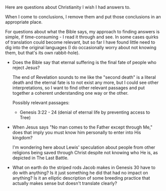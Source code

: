 Here are questions about Christianity I wish I had answers to.

When I come to conclusions, I remove them and put those conclusions in an
appropriate place.

For questions about what the Bible says, my approach to finding answers is
simple, if time-consuming - I read it through and see. In some cases quirks of
translation could become relevant, but so far I have found little need to dig
into the original languages (I do occasionally worry about not knowing them,
but that's its own rabbit-hole).


- Does the Bible say that eternal suffering is the final fate of people who
  reject Jesus?

  The end of Revelation sounds to me like the "second death" is a literal death
  and the eternal fate is to not exist any more, but I could see other
  interpretations, so I want to find other relevant passages and put together a
  coherent understanding one way or the other.

  Possibly relevant passages:

  - Genesis 3:22 - 24 (denial of eternal life by preventing access to Tree)


- When Jesus says "No man comes to the Father except through Me," does that
  imply you must know him personally to enter into His kingdom?

  I'm wondering here about Lewis' speculation about people from other religions
  being saved through Christ despite not knowing who He is, as depicted in The
  Last Battle.


- What on earth do the striped rods Jacob makes in Genesis 30 have to do with
  anything? Is it just something he did that had no impact on anything? Is it
  an elliptic description of some breeding practice that actually makes sense
  but doesn't translate clearly?
